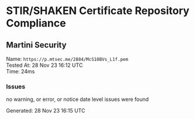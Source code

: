 # STIR/SHAKEN Certificate Repository Compliance

## Martini Security

Name: `https://p.mtsec.me/2884/McS10BVs_L1f.pem`\
Tested At: 28 Nov 23 16:12 UTC\
Time: 24ms

### Issues

no warning, or error, or notice date level issues were found

Generated: 28 Nov 23 16:15 UTC